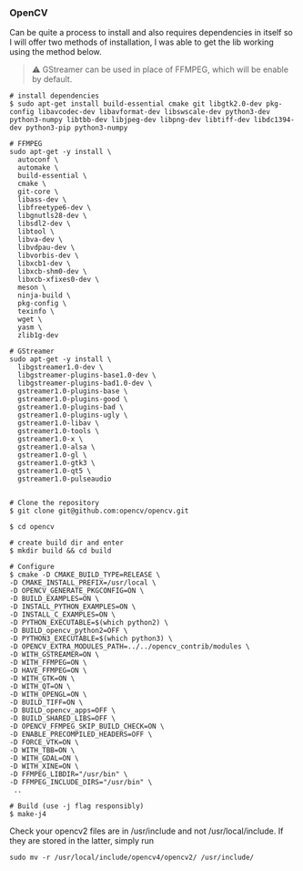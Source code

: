 ### OpenCV
Can be quite a process to install and also requires dependencies in itself
so I will offer two methods of installation, I was able to get the lib 
working using the method below. 

> :warning: GStreamer can be used in place of FFMPEG, which will be enable by
default.

```
# install dependencies
$ sudo apt-get install build-essential cmake git libgtk2.0-dev pkg-config libavcodec-dev libavformat-dev libswscale-dev python3-dev python3-numpy libtbb-dev libjpeg-dev libpng-dev libtiff-dev libdc1394-dev python3-pip python3-numpy

# FFMPEG 
sudo apt-get -y install \
  autoconf \
  automake \
  build-essential \
  cmake \
  git-core \
  libass-dev \
  libfreetype6-dev \
  libgnutls28-dev \
  libsdl2-dev \
  libtool \
  libva-dev \
  libvdpau-dev \
  libvorbis-dev \
  libxcb1-dev \
  libxcb-shm0-dev \
  libxcb-xfixes0-dev \
  meson \
  ninja-build \
  pkg-config \
  texinfo \
  wget \
  yasm \
  zlib1g-dev
  
# GStreamer
sudo apt-get -y install \
  libgstreamer1.0-dev \
  libgstreamer-plugins-base1.0-dev \
  libgstreamer-plugins-bad1.0-dev \
  gstreamer1.0-plugins-base \
  gstreamer1.0-plugins-good \
  gstreamer1.0-plugins-bad \
  gstreamer1.0-plugins-ugly \
  gstreamer1.0-libav \
  gstreamer1.0-tools \
  gstreamer1.0-x \
  gstreamer1.0-alsa \
  gstreamer1.0-gl \
  gstreamer1.0-gtk3 \
  gstreamer1.0-qt5 \
  gstreamer1.0-pulseaudio
  

# Clone the repository
$ git clone git@github.com:opencv/opencv.git

$ cd opencv

# create build dir and enter
$ mkdir build && cd build

# Configure
$ cmake -D CMAKE_BUILD_TYPE=RELEASE \
-D CMAKE_INSTALL_PREFIX=/usr/local \
-D OPENCV_GENERATE_PKGCONFIG=ON \
-D BUILD_EXAMPLES=ON \
-D INSTALL_PYTHON_EXAMPLES=ON \
-D INSTALL_C_EXAMPLES=ON \
-D PYTHON_EXECUTABLE=$(which python2) \
-D BUILD_opencv_python2=OFF \
-D PYTHON3_EXECUTABLE=$(which python3) \
-D OPENCV_EXTRA_MODULES_PATH=../../opencv_contrib/modules \
-D WITH_GSTREAMER=ON \
-D WITH_FFMPEG=ON \
-D HAVE_FFMPEG=ON \
-D WITH_GTK=ON \
-D WITH_QT=ON \
-D WITH_OPENGL=ON \
-D BUILD_TIFF=ON \
-D BUILD_opencv_apps=OFF \
-D BUILD_SHARED_LIBS=OFF \
-D OPENCV_FFMPEG_SKIP_BUILD_CHECK=ON \
-D ENABLE_PRECOMPILED_HEADERS=OFF \
-D FORCE_VTK=ON \
-D WITH_TBB=ON \
-D WITH_GDAL=ON \
-D WITH_XINE=ON \
-D FFMPEG_LIBDIR="/usr/bin" \
-D FFMPEG_INCLUDE_DIRS="/usr/bin" \
 ..

# Build (use -j flag responsibly)
$ make-j4
```

Check your opencv2 files are in /usr/include and not
/usr/local/include. If they are stored in the latter, simply run 
```
sudo mv -r /usr/local/include/opencv4/opencv2/ /usr/include/
```

